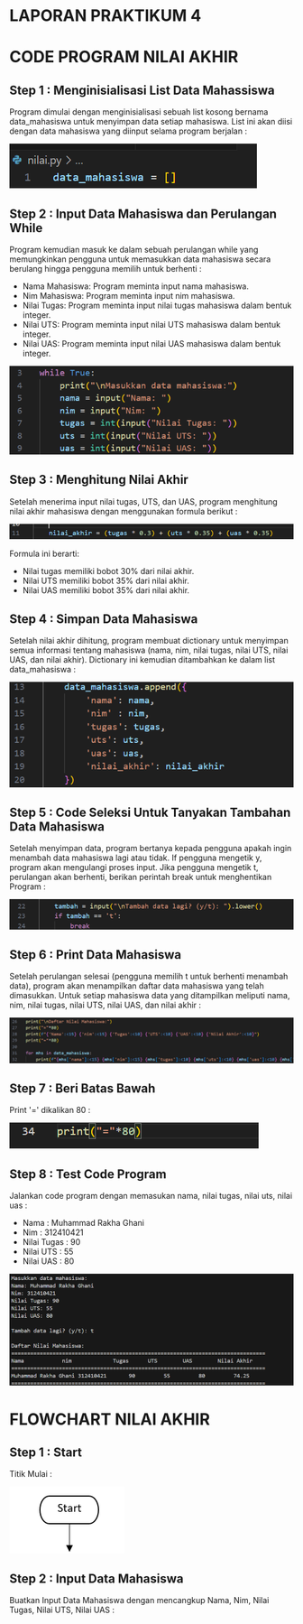 # LAPORAN PRAKTIKUM 4

# CODE PROGRAM NILAI AKHIR

## Step 1 : Menginisialisasi List Data Mahassiswa
Program dimulai dengan menginisialisasi sebuah list kosong bernama data_mahasiswa untuk menyimpan data setiap mahasiswa. List ini akan diisi dengan data mahasiswa yang diinput selama program berjalan :

![gambar](https://github.com/M-Rakha/labpy04/blob/5bc67c21b283a6d3ab9c42633ffc508048d754a0/Cuplikan%20layar%202024-11-18%20191305.png)

## Step 2 : Input Data Mahasiswa dan Perulangan While
Program kemudian masuk ke dalam sebuah perulangan while yang memungkinkan pengguna untuk memasukkan data mahasiswa secara berulang hingga pengguna memilih untuk berhenti :

- Nama Mahasiswa: Program meminta input nama mahasiswa.
- Nim Mahasiswa: Program meminta input nim mahasiswa.
- Nilai Tugas: Program meminta input nilai tugas mahasiswa dalam bentuk integer.
- Nilai UTS: Program meminta input nilai UTS mahasiswa dalam bentuk integer.
- Nilai UAS: Program meminta input nilai UAS mahasiswa dalam bentuk integer.

![gambar](https://github.com/M-Rakha/labpy04/blob/20697f3f8d27fe6baafafe1a2daa420a0d1c7aad/Cuplikan%20layar%202024-11-18%20192138.png)

## Step 3 : Menghitung Nilai Akhir
Setelah menerima input nilai tugas, UTS, dan UAS, program menghitung nilai akhir mahasiswa dengan menggunakan formula berikut :

![gambar](https://github.com/M-Rakha/labpy04/blob/eac7487f5e5aa7dbae84399ea3b49e135afa3771/Cuplikan%20layar%202024-11-18%20192655.png)

Formula ini berarti:

- Nilai tugas memiliki bobot 30% dari nilai akhir.
- Nilai UTS memiliki bobot 35% dari nilai akhir.
- Nilai UAS memiliki bobot 35% dari nilai akhir.

## Step 4 : Simpan Data Mahasiswa
Setelah nilai akhir dihitung, program membuat dictionary untuk menyimpan semua informasi tentang mahasiswa (nama, nim, nilai tugas, nilai UTS, nilai UAS, dan nilai akhir). Dictionary ini kemudian ditambahkan ke dalam list data_mahasiswa :

![gambar](https://github.com/M-Rakha/labpy04/blob/38aa34b725a137d906b2832a268e2122519b00be/Cuplikan%20layar%202024-11-18%20192931.png)

## Step 5 : Code Seleksi Untuk Tanyakan Tambahan Data Mahasiswa
Setelah menyimpan data, program bertanya kepada pengguna apakah ingin menambah data mahasiswa lagi atau tidak. If pengguna mengetik y, program akan mengulangi proses input. Jika pengguna mengetik t, perulangan akan berhenti, berikan perintah break untuk menghentikan Program :

![gambar](https://github.com/M-Rakha/labpy04/blob/111482a75222a587dd2738abe253570e4fa1abe8/Cuplikan%20layar%202024-11-18%20193243.png)

## Step 6 : Print Data Mahasiswa
Setelah perulangan selesai (pengguna memilih t untuk berhenti menambah data), program akan menampilkan daftar data mahasiswa yang telah dimasukkan. Untuk setiap mahasiswa data yang ditampilkan meliputi nama, nim, nilai tugas, nilai UTS, nilai UAS, dan nilai akhir :

![gambar](https://github.com/M-Rakha/labpy04/blob/11db96ea547c700e8a53440b05e7cfeb8753473a/Cuplikan%20layar%202024-11-18%20193732.png)

## Step 7 : Beri Batas Bawah
Print '=' dikalikan 80 :

![gambar](https://github.com/M-Rakha/labpy04/blob/54c77f092dd321d95160cb0413330577e2f1c28e/Cuplikan%20layar%202024-11-18%20193958.png)

## Step 8 : Test Code Program
Jalankan code program dengan memasukan nama, nilai tugas, nilai uts, nilai uas :

- Nama : Muhammad Rakha Ghani
- Nim : 312410421
- Nilai Tugas : 90
- Nilai UTS : 55
- Nilai UAS : 80

![gambar](https://github.com/M-Rakha/labpy04/blob/00367eafa8fa0ea57b339981b0da31627ce8c530/Cuplikan%20layar%202024-11-18%20194417.png)

# FLOWCHART NILAI AKHIR

## Step 1 : Start
Titik Mulai :

![gambar](https://github.com/M-Rakha/labpy04/blob/3c83ace9890585615c94287bd5caee2694928400/16.png)

## Step 2 : Input Data Mahasiswa
Buatkan Input Data Mahasiswa dengan mencangkup Nama, Nim, Nilai Tugas, Nilai UTS, Nilai UAS :






